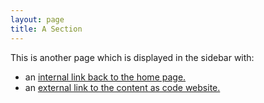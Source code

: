 ```yaml
---
layout: page
title: A Section
---
```


This is another page which is displayed in the sidebar with:

 - an [internal link back to the home page.](index)
 - an [external link to the content as code website.](http://iilab.github.io/contentascode)